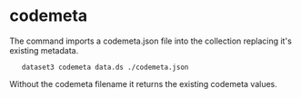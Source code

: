 
codemeta
========

The command imports a codemeta.json file into the collection replacing
it's existing metadata.

~~~shell
   dataset3 codemeta data.ds ./codemeta.json
~~~

Without the codemeta filename it returns the existing codemeta values.

